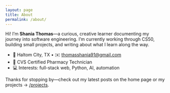 ```yaml
---
layout: page
title: About
permalink: /about/
---
```


Hi! I’m **Shania Thomas**—a curious, creative learner documenting my journey into software engineering.
I’m currently working through CS50, building small projects, and writing about what I learn along the way.

- 📍 Haltom City, TX  •  ✉️ thomasshania91@gmail.com  
- 💼 CVS Certified Pharmacy Technician  
- 💻 Interests: full-stack web, Python, AI, automation

Thanks for stopping by—check out my latest posts on the home page or my projects → [/projects](/projects/).
